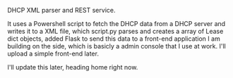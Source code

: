 DHCP XML parser and REST service.

It uses a Powershell script to fetch the DHCP data from a DHCP server and writes it to a XML file, which script.py 
parses and creates a array of Lease dict objects, added Flask to send this data to a front-end application I am building
on the side, which is basicly a admin console that I use at work. I'll upload a simple front-end later.

I'll update this later, heading home right now.